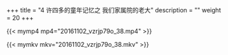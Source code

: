 +++
title = "4     许四多的童年记忆之 我们家属院的老大"
description = ""
weight = 20
+++

{{< mymp4 mp4="20161102_vzrjp79o_38.mp4" >}}

{{< mymkv mkv="20161102_vzrjp79o_38.mkv" >}}

